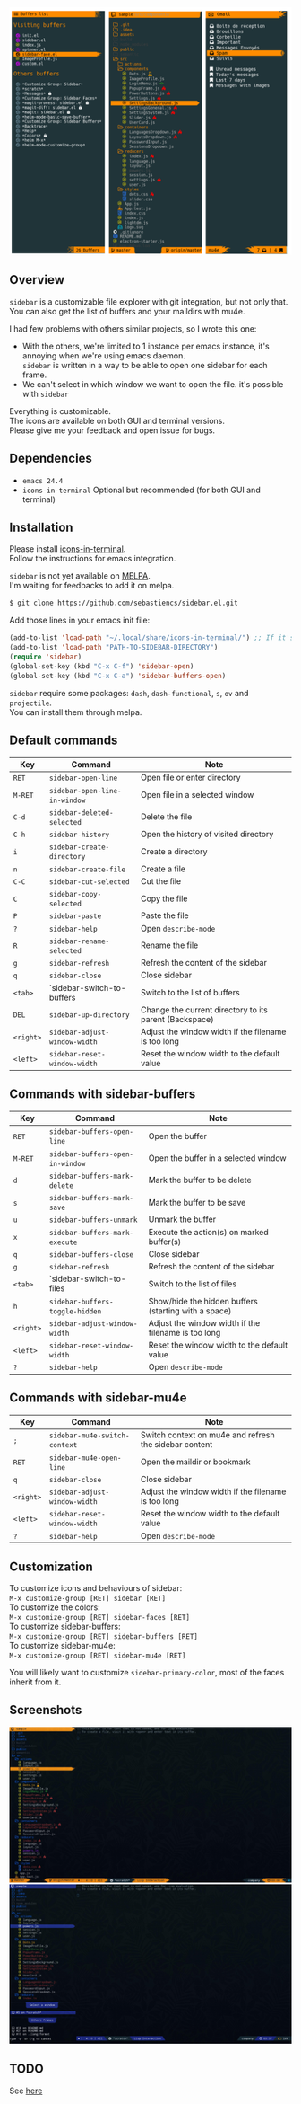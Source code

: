 ![sidebar](images/sidebar.png)

## Overview

`sidebar` is a customizable file explorer with git integration, but not only that. You can also get the list of buffers and your maildirs with mu4e.  

I had few problems with others similar projects, so I wrote this one:  
- With the others, we're limited to 1 instance per emacs instance, it's annoying when we're using emacs daemon.  
  `sidebar` is written in a way to be able to open one sidebar for each frame.  
- We can't select in which window we want to open the file. it's possible with `sidebar`  

Everything is customizable.  
The icons are available on both GUI and terminal versions.  
Please give me your feedback and open issue for bugs.  

## Dependencies

- `emacs 24.4`
- `icons-in-terminal` Optional but recommended (for both GUI and terminal)

## Installation

Please install [icons-in-terminal](https://github.com/sebastiencs/icons-in-terminal).  
Follow the instructions for emacs integration.  

`sidebar` is not yet available on [MELPA](https://melpa.org/).  
I'm waiting for feedbacks to add it on melpa.  
  
```bash
$ git clone https://github.com/sebastiencs/sidebar.el.git
```
Add those lines in your emacs init file:
```el
(add-to-list 'load-path "~/.local/share/icons-in-terminal/") ;; If it's not already done
(add-to-list 'load-path "PATH-TO-SIDEBAR-DIRECTORY")
(require 'sidebar)
(global-set-key (kbd "C-x C-f") 'sidebar-open)
(global-set-key (kbd "C-x C-a") 'sidebar-buffers-open)
```

`sidebar` require some packages: `dash`, `dash-functional`, `s`, `ov` and `projectile`.  
You can install them through melpa.  

## Default commands

| Key       | Command                       | Note                                                    |
| ----------|-------------------------------|---------------------------------------------------------|
| `RET`     | `sidebar-open-line`           | Open file or enter directory                            |
| `M-RET`   | `sidebar-open-line-in-window` | Open file in a selected window                          |
| `C-d`     | `sidebar-deleted-selected`    | Delete the file                                         |
| `C-h`     | `sidebar-history`             | Open the history of visited directory                   |
| `i`     | `sidebar-create-directory`    | Create a directory                                      |
| `n`       | `sidebar-create-file`         | Create a file                                           |
| `C-C`     | `sidebar-cut-selected`        | Cut the file                                            |
| `C`     | `sidebar-copy-selected`       | Copy the file                                           |
| `P`     | `sidebar-paste`               | Paste the file                                          |
| `?`       | `sidebar-help`                | Open `describe-mode`                                    |
| `R`       | `sidebar-rename-selected`     | Rename the file                                         |
| `g`       | `sidebar-refresh`             | Refresh the content of the sidebar                      |
| `q`       | `sidebar-close`               | Close sidebar                                           |
| `<tab>`   | `sidebar-switch-to-buffers    | Switch to the list of buffers                           |
| `DEL`     | `sidebar-up-directory`        | Change the current directory to its parent (Backspace)  |
| `<right>` | `sidebar-adjust-window-width` | Adjust the window width if the filename is too long     |
| `<left>`  | `sidebar-reset-window-width`  | Reset the window width to the default value             |

## Commands with sidebar-buffers

| Key       | Command                          | Note                                                    |
| ----------|----------------------------------|---------------------------------------------------------|
| `RET`     | `sidebar-buffers-open-line`      | Open the buffer                                         |
| `M-RET`   | `sidebar-buffers-open-in-window` | Open the buffer in a selected window                    |
| `d`       | `sidebar-buffers-mark-delete`    | Mark the buffer to be delete                            |
| `s`       | `sidebar-buffers-mark-save`      | Mark the buffer to be save                              |
| `u`       | `sidebar-buffers-unmark`         | Unmark the buffer                                       |
| `x`       | `sidebar-buffers-mark-execute`   | Execute the action(s) on marked buffer(s)               |
| `q`       | `sidebar-buffers-close`          | Close sidebar                                           |
| `g`       | `sidebar-refresh`                | Refresh the content of the sidebar                      |
| `<tab>`   | `sidebar-switch-to-files         | Switch to the list of files                             |
| `h`       | `sidebar-buffers-toggle-hidden`  | Show/hide the hidden buffers (starting with a space)    |
| `<right>` | `sidebar-adjust-window-width`    | Adjust the window width if the filename is too long     |
| `<left>`  | `sidebar-reset-window-width`     | Reset the window width to the default value             |
| `?`       | `sidebar-help`                   | Open `describe-mode`                                    |

## Commands with sidebar-mu4e

| Key       | Command                       | Note                                                    |
| ----------|-------------------------------|---------------------------------------------------------|
| `;`       | `sidebar-mu4e-switch-context` | Switch context on mu4e and refresh the sidebar content  |
| `RET`     | `sidebar-mu4e-open-line`      | Open the maildir or bookmark                            |
| `q`       | `sidebar-close`               | Close sidebar                                           |
| `<right>` | `sidebar-adjust-window-width` | Adjust the window width if the filename is too long     |
| `<left>`  | `sidebar-reset-window-width`  | Reset the window width to the default value             |
| `?`       | `sidebar-help`                | Open `describe-mode`                                    |


## Customization

To customize icons and behaviours of sidebar:  
`M-x customize-group [RET] sidebar [RET]`   
To customize the colors:  
`M-x customize-group [RET] sidebar-faces [RET]`  
To customize sidebar-buffers:  
`M-x customize-group [RET] sidebar-buffers [RET]`   
To customize sidebar-mu4e:  
`M-x customize-group [RET] sidebar-mu4e [RET]`   

You will likely want to customize `sidebar-primary-color`, most of the faces inherit from it.

## Screenshots

![sidebar-orange](images/sidebar-orange-flame.jpg)
![sidebar-sides](images/sidebar-sides.jpg)

## TODO

See [here](https://github.com/sebastiencs/sidebar.el/projects/1)
